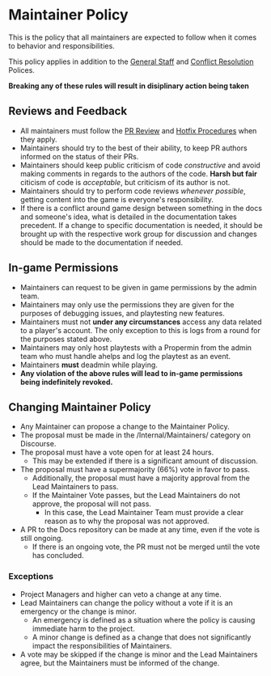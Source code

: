 ﻿# Maintainer Policy
This is the policy that all maintainers are expected to follow when it comes to behavior and responsibilities. 

This policy applies in addition to the [General Staff](../staff-policy.md) and [Conflict Resolution](../staff-conflict-resolution.md) Polices.

**Breaking any of these rules will result in disiplinary action being taken**
## Reviews and Feedback
- All maintainers must follow the [PR Review](../maintainer/review-procedure.md) and [Hotfix Procedures](../maintainer/hotfix-procedure.md) when they apply.
- Maintainers should try to the best of their ability, to keep PR authors informed on the status of their PRs.
- Maintainers should keep public criticism of code *constructive* and avoid making comments in regards to the authors of the code. **Harsh but fair** citicism of code is *acceptable*, but criticism of its author is not.
- Maintainers should try to perform code reviews *whenever possible*, getting content into the game is everyone's responsibility.
- If there is a conflict around game design between something in the docs and someone's idea, what is detailed in the documentation takes precedent. If a change to specific documentation is needed, it should be brought up with the respective work group for discussion and changes should be made to the documentation if needed.

## In-game Permissions
- Maintainers can request to be given in game permissions by the admin team.
- Maintainers may only use the permissions they are given for the purposes of debugging issues, and playtesting new features. 
- Maintainers must not **under any circumstances** access any data related to a player's account. The only exception to this is logs from a round for the purposes stated above.
- Maintainers may only host playtests with a Propermin from the admin team who must handle ahelps and log the playtest as an event. 
- Maintainers **must** deadmin while playing.
- **Any violation of the above rules will lead to in-game permissions being indefinitely revoked.**

## Changing Maintainer Policy

- Any Maintainer can propose a change to the Maintainer Policy.
- The proposal must be made in the /Internal/Maintainers/ category on Discourse.
- The proposal must have a vote open for at least 24 hours.
    - This may be extended if there is a significant amount of discussion.
- The proposal must have a supermajority (66%) vote in favor to pass.
    - Additionally, the proposal must have a majority approval from the Lead Maintainers to pass.
    - If the Maintainer Vote passes, but the Lead Maintainers do not approve, the proposal will not pass.
        - In this case, the Lead Maintainer Team must provide a clear reason as to why the proposal was not approved.
- A PR to the Docs repository can be made at any time, even if the vote is still ongoing.
    - If there is an ongoing vote, the PR must not be merged until the vote has concluded.

### Exceptions
- Project Managers and higher can veto a change at any time.
- Lead Maintainers can change the policy without a vote if it is an emergency or the change is minor.
    - An emergency is defined as a situation where the policy is causing immediate harm to the project.
    - A minor change is defined as a change that does not significantly impact the responsibilities of Maintainers.
- A vote may be skipped if the change is minor and the Lead Maintainers agree, but the Maintainers must be informed of the change.